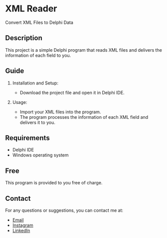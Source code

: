 # XML Reader

Convert XML Files to Delphi Data

## Description

This project is a simple Delphi program that reads XML files and delivers the information of each field to you.

## Guide

1. Installation and Setup:
   - Download the project file and open it in Delphi IDE.
   
2. Usage:
   - Import your XML files into the program.
   - The program processes the information of each XML field and delivers it to you.
   
## Requirements

- Delphi IDE
- Windows operating system

## Free

This program is provided to you free of charge.

## Contact

For any questions or suggestions, you can contact me at:

- [Email](mailto:abolfazl77ka@gmail.com)
- [Instagram](https://instagram.com/aidenkazemzadeh)
- [LinkedIn](https://www.linkedin.com/in/aiden-kazemzadeh-19b1a9196)

